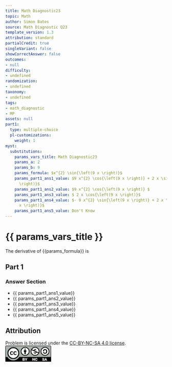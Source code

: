 ```yaml
---
title: Math Diagnostic23
topic: Math
author: Simon Bates
source: Math Diagnostic Q23
template_version: 1.3
attribution: standard
partialCredit: true
singleVariant: false
showCorrectAnswer: false
outcomes:
- null
difficulty:
- undefined
randomization:
- undefined
taxonomy:
- undefined
tags:
- math_diagnostic
- MP
assets: null
part1:
  type: multiple-choice
  pl-customizations:
    weight: 1
myst:
  substitutions:
    params_vars_title: Math Diagnostic23
    params_a: 2
    params_b: 9
    params_formula: $x^{2} \sin{\left(9 x \right)}$
    params_part1_ans1_value: $9 x^{2} \cos{\left(9 x \right)} + 2 x \sin{\left(9 x
      \right)}$
    params_part1_ans2_value: $9 x^{2} \cos{\left(9 x \right)} $
    params_part1_ans3_value: $ 2 x \cos{\left(9 x \right)}$
    params_part1_ans4_value: $- 9 x^{2} \sin{\left(9 x \right)} + 2 x \cos{\left(9
      x \right)}$
    params_part1_ans5_value: Don't Know
---
```

# {{ params_vars_title }}
The derivative of {{params_formula}} is

## Part 1

### Answer Section

- {{ params_part1_ans1_value}}
- {{ params_part1_ans2_value}}
- {{ params_part1_ans3_value}}
- {{ params_part1_ans4_value}}
- {{ params_part1_ans5_value}}

## Attribution

Problem is licensed under the [CC-BY-NC-SA 4.0 license](https://creativecommons.org/licenses/by-nc-sa/4.0/).<br> ![The Creative Commons 4.0 license requiring attribution-BY, non-commercial-NC, and share-alike-SA license.](https://raw.githubusercontent.com/firasm/bits/master/by-nc-sa.png)